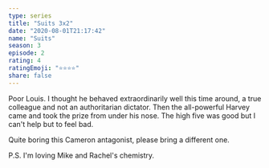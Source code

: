 ```yaml
--- 
type: series 
title: "Suits 3x2" 
date: "2020-08-01T21:17:42" 
name: "Suits" 
season: 3 
episode: 2 
rating: 4 
ratingEmoji: "⭐️⭐️⭐️⭐️" 
share: false 
---
```


Poor Louis. I thought he behaved extraordinarily well this time around, a true colleague and not an authoritarian dictator. Then the all-powerful Harvey came and took the prize from under his nose. The high five was good but I can't help but to feel bad.

Quite boring this Cameron antagonist, please bring a different one.

P.S. I'm loving Mike and Rachel's chemistry.
